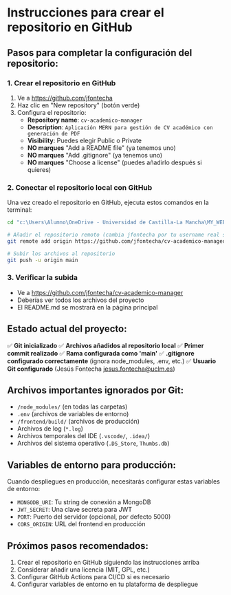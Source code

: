 # Instrucciones para crear el repositorio en GitHub

## Pasos para completar la configuración del repositorio:

### 1. Crear el repositorio en GitHub
1. Ve a https://github.com/jfontecha
2. Haz clic en "New repository" (botón verde)
3. Configura el repositorio:
   - **Repository name**: `cv-academico-manager`
   - **Description**: `Aplicación MERN para gestión de CV académico con generación de PDF`
   - **Visibility**: Puedes elegir Public o Private
   - **NO marques** "Add a README file" (ya tenemos uno)
   - **NO marques** "Add .gitignore" (ya tenemos uno)
   - **NO marques** "Choose a license" (puedes añadirlo después si quieres)

### 2. Conectar el repositorio local con GitHub
Una vez creado el repositorio en GitHub, ejecuta estos comandos en la terminal:

```bash
cd "c:\Users\Alumno\OneDrive - Universidad de Castilla-La Mancha\MY_WEBSITE\manage-jfontecha-website"

# Añadir el repositorio remoto (cambia jfontecha por tu username real si es diferente)
git remote add origin https://github.com/jfontecha/cv-academico-manager.git

# Subir los archivos al repositorio
git push -u origin main
```

### 3. Verificar la subida
- Ve a https://github.com/jfontecha/cv-academico-manager
- Deberías ver todos los archivos del proyecto
- El README.md se mostrará en la página principal

## Estado actual del proyecto:

✅ **Git inicializado**
✅ **Archivos añadidos al repositorio local**
✅ **Primer commit realizado**
✅ **Rama configurada como 'main'**
✅ **.gitignore configurado correctamente** (ignora node_modules, .env, etc.)
✅ **Usuario Git configurado** (Jesús Fontecha <jesus.fontecha@uclm.es>)

## Archivos importantes ignorados por Git:

- `/node_modules/` (en todas las carpetas)
- `.env` (archivos de variables de entorno)
- `/frontend/build/` (archivos de producción)
- Archivos de log (`*.log`)
- Archivos temporales del IDE (`.vscode/`, `.idea/`)
- Archivos del sistema operativo (`.DS_Store`, `Thumbs.db`)

## Variables de entorno para producción:

Cuando despliegues en producción, necesitarás configurar estas variables de entorno:
- `MONGODB_URI`: Tu string de conexión a MongoDB
- `JWT_SECRET`: Una clave secreta para JWT
- `PORT`: Puerto del servidor (opcional, por defecto 5000)
- `CORS_ORIGIN`: URL del frontend en producción

## Próximos pasos recomendados:

1. Crear el repositorio en GitHub siguiendo las instrucciones arriba
2. Considerar añadir una licencia (MIT, GPL, etc.)
3. Configurar GitHub Actions para CI/CD si es necesario
4. Configurar variables de entorno en tu plataforma de despliegue